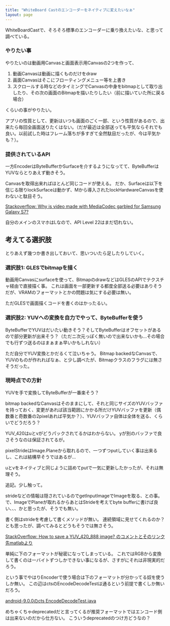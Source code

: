 ```yaml
---
title: "WhiteBoard Castのエンコーダーをネイティブに変えたいなぁ"
layout: page	
---
```


WhiteBoardCastで、そろそろ標準のエンコーダーに乗り換えたいな、と思って調べている。

### やりたい事

やりたいのは動画用Canvasと画面表示用Canvasの2つを作って、

1. 動画Canvasは動画に描くものだけをdraw 
2. 画面Canvasはそこにフローティングメニュー等を上書き
3. スクロールする時などのタイミングでCanvasの中身をbitmapとして取り出したり、その次の画面のBitmapを描いたりしたい（前に描いていた所に戻る場合）

くらいの事がやりたい。

アプリの性質として、更新はいつも画面のごく一部、という性質があるので、出来たら毎回全画面送りたくはない。（だが最近は全部送っても平気ならそれでも良い。以前試した時はフレーム落ちが多すぎて全然駄目だったが、今は平気かも？）。

### 提供されているAPI

一方EncoderはByteBufferかSurfaceを介するようになってて、ByteBufferはYUVならとりあえず動きそう。

Canvasを取得出来ればほとんど同じコードが使える。
だか、Surfaceは以下を信じる限りlockSurfaceは動かず、Mから導入されたlockHardwareCanvasを使わないと駄目そう。

[Stackoverflow: Why is video made with MediaCodec garbled for Samsung Galaxy S7?](https://stackoverflow.com/questions/41842726/why-is-video-made-with-mediacodec-garbled-for-samsung-galaxy-s7/41862638#41862638)

自分のメインのスマホはLなので、API Level 22はまだ切れない。

## 考えてる選択肢

とりあえず幾つか書き出しておいて、思いついたら足したりしていく。

### 選択肢1: GLESでbitmapを描く

動画用Canvasにsurfaceを使って、BitmapのdrawなどはGLESのAPIでテクスチャ経由で直接描く事。
これは画面を一部更新する都度全部送る必要はありそうだが、VRAMのフォーマットとかの問題は気にする必要は無い。

ただGLESで画面描くコードを書くのはかったるい。

### 選択肢2: YUVへの変換を自力でやって、ByteBufferを使う

ByteBufferでYUVはだいたい動きそう？そしてByteBufferはオフセットがあるので部分更新が出来そう？（ただニ次元っぽく無いので出来ないかも…その場合でも行ずつ送るのはまぁまぁ早いかもしれない）

ただ自分でYUV変換とかだるくて泣いちゃう。
Bitmap backedなCanvasで、YUVのものが作れればなぁ、と少し調べたが、Bitmapクラスのフラグには無さそうだった。

### 現時点での方針

YUVを手で変換してByteBufferが一番楽そう？

bitmap backedなCanvasはそのままにして、それと同じサイズのYUVバッファを持っておく、変更があれば該当範囲にかかる所だけYUVバッファを更新（偶数番と奇数番の2pixelあれば平気か？）、YUVバッファ自体は全体を送る、くらいでどうだろう？

YUV_420はuとvがどうパックされてるかはわからない。
yが別のバッファで良さそうなのは保証されてるが。

pixelStrideはImage.Planeから取れるので、一つずつputしていく事は出来るし、これは結構早そうではあるが…

uとvをネイティブと同じように詰めてputで一気に更新したかったが、それは無理そう。

追記。少し触って。

strideなどの情報は隠されているのでgetInputImageでImageを取る、との事。
で、ImageでPlaneが取れるからあとはStrideを考えてbyte bufferに書けば良い、、、かと思ったが、そうでも無い。

書く側はstrideを考慮して書くメソッドが無い。
連続領域に見せてくれるのか？とも思ったが、調べてみるとどうもそうでは無さそう。

[StackOverflow: How to save a YUV_420_888 image? のコメントとそのリンク先matlabより](https://stackoverflow.com/questions/31984622/how-to-save-a-yuv-420-888-image/31993813#31993813)

単純に下のフォーマットが秘密になってしまっている。
これではRGBから変換して書くのは一バイトずつしかできない事になるが、さすがにそれは非現実的だろう。

という事でやはりEncoderで使う場合は下のフォーマットが分かってる奴を使うしか無い。
この辺はctsのEncodeDecodeTestは通るという前提で書くしか無いだろう。

[android-9.0.0のcts EncodeDecodeTest.java](https://android.googlesource.com/platform/cts/+/refs/tags/android-9.0.0_r33/tests/tests/media/src/android/media/cts/EncodeDecodeTest.java)

めちゃくちゃdeprecatedだと言ってくるが推奨フォーマットではエンコード側は出来ないのだから仕方ない。
こういうdeprecatedのつけ方どうなの？

